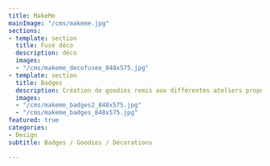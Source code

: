 ```yaml
---
title: MakeMe
mainImage: "/cms/makeme.jpg"
sections:
- template: section
  title: Fusé déco
  description: déco
  images:
  - "/cms/makeme_decofusee_848x575.jpg"
- template: section
  title: Badges
  description: Création de goodies remis aux différentes ateliers proposés par MakeMe.
  images:
  - "/cms/makeme_badges2_848x575.jpg"
  - "/cms/makeme_badges_848x575.jpg"
featured: true
categories:
- Design
subtitle: Badges / Goodies / Décorations

---
```

